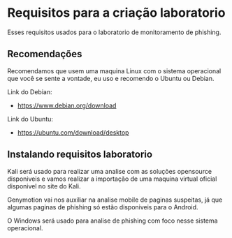 # Requisitos para a criação laboratorio
Esses requisitos usados para o laboratorio de monitoramento de phishing.

## Recomendações
Recomendamos que usem uma maquina Linux com o sistema operacional que você se sente a vontade, eu uso e recomendo o Ubuntu ou Debian.

Link do Debian:

- https://www.debian.org/download

Link do Ubuntu:

- https://ubuntu.com/download/desktop

## Instalando requisitos laboratorio
Kali será usado para realizar uma analise com as soluções opensource disponiveis e vamos realizar a importação de uma maquina virtual oficial disponivel no site do Kali.

Genymotion vai nos auxiliar na analise mobile de paginas suspeitas, já que algumas paginas de phishing só estão disponiveis para o Android.

O Windows será usado para analise de phishing com foco nesse sistema operacional.
